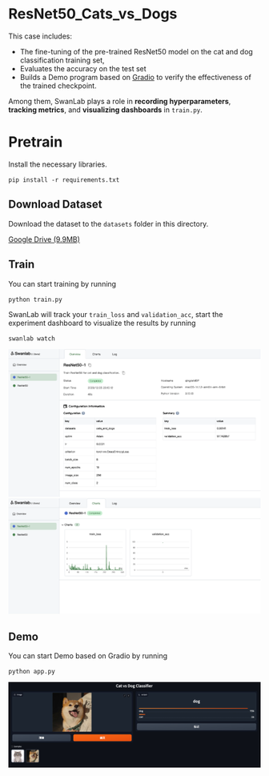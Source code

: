 # ResNet50_Cats_vs_Dogs

This case includes:

- The fine-tuning of the pre-trained ResNet50 model on the cat and dog classification training set,
- Evaluates the accuracy on the test set
- Builds a Demo program based on [Gradio](https://www.gradio.app/) to verify the effectiveness of the trained checkpoint.

Among them, SwanLab plays a role in **recording hyperparameters**, **tracking metrics**, and **visualizing dashboards** in `train.py`.



# Pretrain

Install the necessary libraries.

```
pip install -r requirements.txt
```



## Download Dataset

Download the dataset to the `datasets` folder in this directory.

[Google Drive (9.9MB)](https://drive.google.com/file/d/11Pv0kzi56QMNoRrMOFuobnTwXREOLAMm/view?usp=drive_link)



## Train

You can start training by running

```
python train.py
```

SwanLab will track your `train_loss` and `validation_acc`, start the experiment dashboard to visualize the results by running

```
swanlab watch
```

<img alt="resnet50_overview" src="readme_files/resnet50_overview.png" width=800>

<img alt="resnet50_charts" src="readme_files/resnet50_charts.png" width=800>



## Demo

You can start Demo based on Gradio by running

```
python app.py
```

<img alt="resnet50_demo" src="readme_files/resnet50_demo.png" width=800>







